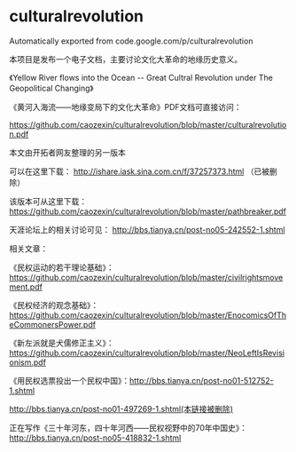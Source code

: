 # culturalrevolution
Automatically exported from code.google.com/p/culturalrevolution

本项目是发布一个电子文档，主要讨论文化大革命的地缘历史意义。

《Yellow River flows into the Ocean -- Great Cultral Revolution under The Geopolitical Changing》

《黄河入海流——地缘变局下的文化大革命》PDF文档可直接访问：

https://github.com/caozexin/culturalrevolution/blob/master/culturalrevolution.pdf


本文由开拓者网友整理的另一版本

可以在这里下载： http://ishare.iask.sina.com.cn/f/37257373.html （已被删除）

该版本可从这里下载： https://github.com/caozexin/culturalrevolution/blob/master/pathbreaker.pdf

天涯论坛上的相关讨论可见： http://bbs.tianya.cn/post-no05-242552-1.shtml

相关文章：

《民权运动的若干理论基础》： https://github.com/caozexin/culturalrevolution/blob/master/civilrightsmovement.pdf

《民权经济的观念基础》： https://github.com/caozexin/culturalrevolution/blob/master/EnocomicsOfTheCommonersPower.pdf

《新左派就是犬儒修正主义》： https://github.com/caozexin/culturalrevolution/blob/master/NeoLeftIsRevisionism.pdf

《用民权选票投出一个民权中国》：http://bbs.tianya.cn/post-no01-512752-1.shtml

http://bbs.tianya.cn/post-no01-497269-1.shtml(本链接被删除)

正在写作《三十年河东，四十年河西——民权视野中的70年中国史》：http://bbs.tianya.cn/post-no05-418832-1.shtml
